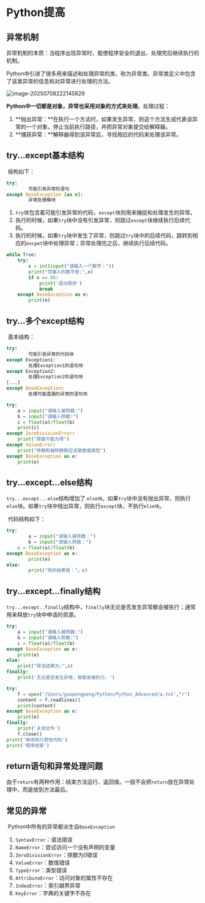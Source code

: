 # Python提高

## 异常机制

​	异常机制的本质：当程序出现异常时，能使程序安全的退出、处理完后继续执行的机制。

​	Python中引进了很多用来描述和处理异常的类，称为异常类。异常类定义中包含了该类异常的信息和对异常进行处理的方法。

<img src="/Users/guopengpeng/Library/Application Support/typora-user-images/image-20250708222145829.png" alt="image-20250708222145829" style="zoom:100%;" />

**Python中一切都是对象，异常也采用对象的方式来处理**。处理过程：

1. **抛出异常：**在执行一个方法时，如果发生异常，则这个方法生成代表该异常的一个对象，停止当前执行路径，并把异常对象提交给解释器。
2. **捕获异常：**解释器得到该异常后，寻找相应的代码来处理该异常。

## try...except基本结构

​	结构如下：

```python
try:
		可能引发异常的语句
except BaseException [as e]:
		异常处理模块
```

1. `try`块包含着可能引发异常的代码，`except`块则用来捕捉和处理发生的异常。
2. 执行的时候，如果`try`块中没有引发异常，则跳过`except`块继续执行后续代码。
3. 执行的时候，如果`try`块中发生了异常，则跳过`try`块中的后续代码，跳转到相应的`excpet`块中处理异常；异常处理完之后，继续执行后续代码。

```python
while True:
    try:
        x = int(input("请输入一个数字："))
        print("您输入的数字是:",x)
        if x == 88:
            print('退出程序')
            break
    except BaseException as e:
        print(e)
```

## try...多个except结构

​	基本结构：

```python
try:
		可能引发异常的代码块
except Exception1:
		处理Exception1的语句块
except Exception2:
		处理Exception2的语句块
[...]
except BaseException:
		处理可能遗漏的异常的语句块
```

```python
try:
    a = input("请输入被除数:")
    b = input("请输入除数:")
    c = float(a)/float(b)
    print(c)
except ZeroDivisionError:
    print("除数不能为零")
except ValueError:
    print("除数和被除数都应该是数值类型")
except BaseException as e:
    print(e)
```

## try...except...else结构

`try...except...else`结构增加了 `else块`。如果`try`块中没有抛出异常，则执行`else`块。如果`try`块中抛出异常，则执行`except`块，不执行`else块`。

​	代码结构如下：

```python
try:
		a = input("请输入被除数：")
		b = input("请输入除数：")
    c = float(a)/float(b)
except BaseException as e:
		print(e)
else:
		print("除的结果是："，c)
```

## try...except...finally结构

​	`try...except..finally`结构中，`finally`块无论是否发生异常都会被执行；通常用来释放`try`块中申请的资源。

```python
try:
    a = input("请输入被除数:")
    b = input("请输入除数:")
    c = float(a)/float(b)
except BaseException as e:
    print(e)
else:
    print("除法结果为:",c)
finally:
    print('无论是否发生异常，我都会被执行。') 
```

```python
try:
    f = open('/Users/guopengpeng/Python/Python_Advanced/a.txt',"r")
    content = f.readlines()
    print(content)
except BaseException as e:
    print(e)
finally:
    print('关闭文件')
    f.close()
print('继续执行其他代码') 
print('程序结束')
```

## return语句和异常处理问题

​	由于`return`有两种作用：结束方法运行、返回值。一般不会把`return`放在异常处理中，而是放到方法最后。

## 常见的异常

​	Python中所有的异常都派生自`BaseException`

1. `SyntaxError`：语法错误
2. `NameError`：尝试访问一个没有声明的变量
3. `ZeroDivisionError`：除数为0错误
4. `ValueError`：数值错误
5. `TypeError`：类型错误
6. `AttributeError`：访问对象的属性不存在
7. `IndexError`：索引越界异常
8. `KeyError`：字典的关键字不存在

